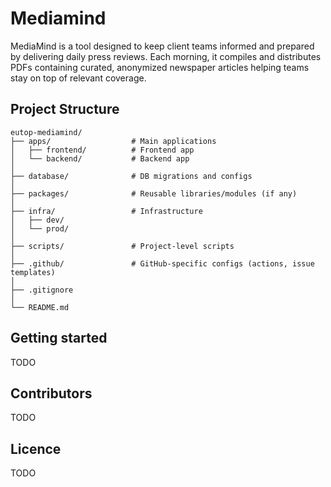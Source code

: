# Mediamind

MediaMind is a tool designed to keep client teams informed and prepared by 
delivering daily press reviews. Each morning, it compiles and distributes PDFs
containing curated, anonymized newspaper articles helping teams stay on top of
relevant coverage.

## Project Structure
```
eutop-mediamind/
├── apps/                  # Main applications
│   ├── frontend/          # Frontend app
│   └── backend/           # Backend app
│
├── database/              # DB migrations and configs
│
├── packages/              # Reusable libraries/modules (if any)
│
├── infra/                 # Infrastructure
│   ├── dev/
│   └── prod/
│
├── scripts/               # Project-level scripts
│
├── .github/               # GitHub-specific configs (actions, issue templates)
│
├── .gitignore
│
└── README.md
```

## Getting started
TODO

## Contributors
TODO

## Licence 
TODO

